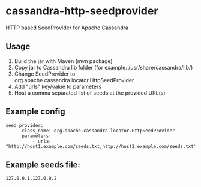 # cassandra-http-seedprovider
HTTP based SeedProvider for Apache Cassandra

## Usage

1. Build the jar with Maven (mvn package)
2. Copy jar to Cassandra lib folder (for example: /usr/share/cassandra/lib/)
3. Change SeedProvider to org.apache.cassandra.locator.HttpSeedProvider
4. Add "urls" key/value to parameters
5. Host a comma separated list of seeds at the provided URL(s)

## Example config


    seed_provider:
        - class_name: org.apache.cassandra.locator.HttpSeedProvider
          parameters:
              - urls: "http://host1.example.com/seeds.txt,http://host2.example.com/seeds.txt"


## Example seeds file:

    127.0.0.1,127.0.0.2